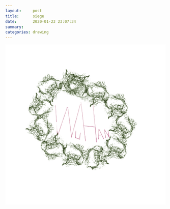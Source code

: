 ```yaml
---
layout:     post
title:      siege
date:       2020-01-23 23:07:34
summary:    
categories: drawing
---
```

![siege](/images/diary/siege.png ".")
